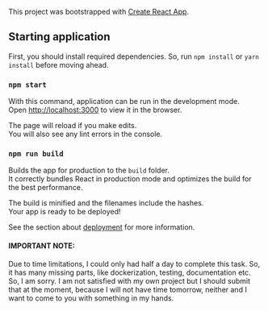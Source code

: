 This project was bootstrapped with [Create React App](https://github.com/facebook/create-react-app).

## Starting application

First, you should install required dependencies. So, run `npm install`
or `yarn install` before moving ahead.

### `npm start`

With this command, application can be run in the development mode.<br />
Open [http://localhost:3000](http://localhost:3000) to view it in the browser.

The page will reload if you make edits.<br />
You will also see any lint errors in the console.

### `npm run build`

Builds the app for production to the `build` folder.<br />
It correctly bundles React in production mode and optimizes the build for the best performance.

The build is minified and the filenames include the hashes.<br />
Your app is ready to be deployed!

See the section about [deployment](https://facebook.github.io/create-react-app/docs/deployment) for more information.

#### IMPORTANT NOTE:

Due to time limitations, I could only had half a day to complete this
task. So, it has many missing parts, like dockerization, testing,
documentation etc. So, I am sorry. I am not satisfied with my own project
but I should submit that at the moment, because I will not have time
tomorrow, neither and I want to come to you with something in my hands.
